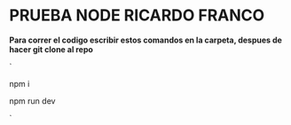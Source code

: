 # PRUEBA NODE RICARDO FRANCO

**Para correr el codigo escribir estos comandos en la carpeta, despues de hacer git clone al repo**

`

npm i

npm run dev



`